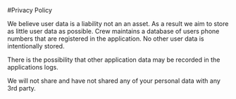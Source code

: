 #Privacy Policy

We believe user data is a liability not an an asset. As a result we aim to store as little user data as possible.
Crew maintains a database of users phone numbers that are registered in the application. No other user data is intentionally stored.

There is the possibility that other application data may be recorded in the applications logs.

We will not share and have not shared any of your personal data with any 3rd party.
